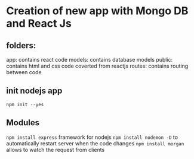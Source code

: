 # Creation of new app with Mongo DB and React Js

## folders:

app: contains react code
models: contains database models
public: contains html and css code coverted from reactjs
routes: contains routing between code

## init nodejs app

`npm init --yes`

## Modules

`npm install express` framework for nodejs
`npm install nodemon -D` to automatically restart server when the code changes
`npm install morgan` allows to watch the request from clients